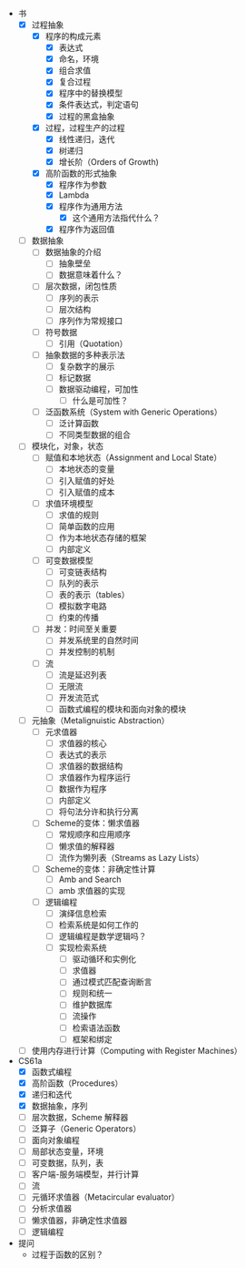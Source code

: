 - 书
	- [x] 过程抽象
		- [x] 程序的构成元素
			- [x] 表达式
			- [x] 命名，环境
			- [x] 组合求值
			- [x] 复合过程
			- [x] 程序中的替换模型
			- [x] 条件表达式，判定语句
			- [x] 过程的黑盒抽象
		- [x] 过程，过程生产的过程
			- [x] 线性递归，迭代
			- [x] 树递归
			- [x] 增长阶（Orders of Growth)
		- [x] 高阶函数的形式抽象
			- [x] 程序作为参数
			- [x] Lambda
			- [x] 程序作为通用方法
				- [x] 这个通用方法指代什么？
			- [x] 程序作为返回值
	- [ ] 数据抽象
		- [ ] 数据抽象的介绍
			- [ ] 抽象壁垒
			- [ ] 数据意味着什么？
		- [ ] 层次数据，闭包性质
			- [ ] 序列的表示
			- [ ] 层次结构
			- [ ] 序列作为常规接口
		- [ ] 符号数据
			- [ ] 引用（Quotation）
		- [ ] 抽象数据的多种表示法
			- [ ] 复杂数字的展示
			- [ ] 标记数据
			- [ ] 数据驱动编程，可加性
				- [ ] 什么是可加性？
		- [ ] 泛函数系统（System with Generic Operations）
			- [ ] 泛计算函数
			- [ ] 不同类型数据的组合
	- [ ] 模块化，对象，状态
		- [ ] 赋值和本地状态（Assignment and Local State）
			- [ ] 本地状态的变量
			- [ ] 引入赋值的好处
			- [ ] 引入赋值的成本
		- [ ] 求值环境模型
			- [ ] 求值的规则
			- [ ] 简单函数的应用
			- [ ] 作为本地状态存储的框架
			- [ ] 内部定义
		- [ ] 可变数据模型
			- [ ] 可变链表结构
			- [ ] 队列的表示
			- [ ] 表的表示（tables）
			- [ ] 模拟数字电路
			- [ ] 约束的传播
		- [ ] 并发：时间至关重要
			- [ ] 并发系统里的自然时间
			- [ ] 并发控制的机制
		- [ ] 流
			- [ ] 流是延迟列表
			- [ ] 无限流
			- [ ] 开发流范式
			- [ ] 函数式编程的模块和面向对象的模块
	- [ ] 元抽象（Metalignuistic Abstraction）
		- [ ] 元求值器
			- [ ] 求值器的核心
			- [ ] 表达式的表示
			- [ ] 求值器的数据结构
			- [ ] 求值器作为程序运行
			- [ ] 数据作为程序
			- [ ] 内部定义
			- [ ] 将句法分许和执行分离
		- [ ] Scheme的变体：懒求值器
			- [ ] 常规顺序和应用顺序
			- [ ] 懒求值的解释器
			- [ ] 流作为懒列表（Streams as Lazy Lists）
		- [ ] Scheme的变体：非确定性计算
			- [ ] Amb and Search
			- [ ] amb 求值器的实现
		- [ ] 逻辑编程
			- [ ] 演绎信息检索
			- [ ] 检索系统是如何工作的
			- [ ] 逻辑编程是数学逻辑吗？
			- [ ] 实现检索系统
				- [ ] 驱动循环和实例化
				- [ ] 求值器
				- [ ] 通过模式匹配查询断言
				- [ ] 规则和统一
				- [ ] 维护数据库
				- [ ] 流操作
				- [ ] 检索语法函数
				- [ ] 框架和绑定
	- [ ] 使用内存进行计算（Computing with Register Machines）
- CS61a
	- [x] 函数式编程
	- [x] 高阶函数（Procedures）
	- [x] 递归和迭代
	- [x] 数据抽象，序列
	- [ ] 层次数据，Scheme 解释器
	- [ ] 泛算子（Generic Operators）
	- [ ] 面向对象编程
	- [ ] 局部状态变量，环境
	- [ ] 可变数据，队列，表
	- [ ] 客户端-服务端模型，并行计算
	- [ ] 流
	- [ ] 元循环求值器（Metacircular evaluator）
	- [ ] 分析求值器
	- [ ] 懒求值器，非确定性求值器
	- [ ] 逻辑编程
- 提问
	- 过程于函数的区别？